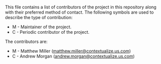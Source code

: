 This file contains a list of contributors of the project in this repository along with their preferred method of contact. The following symbols are used to describe the type of contribution:
- M - Maintainer of the project.
- C - Periodic contributor of the project.

The contributors are:
- M - Matthew Miller (matthew.miller@contextualize.us.com)
- C - Andrew Morgan (andrew.morgan@contextualize.us.com)

